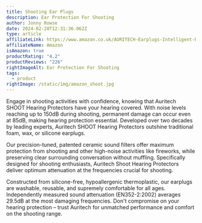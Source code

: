 ```yaml
---
title: Shooting Ear Plugs
description: Ear Protection For Shooting
author: Jonny Rowse
date: 2024-02-28T12:31:36.062Z
type: article
affiliateLink: https://www.amazon.co.uk/AURITECH-Earplugs-Intelligent-Protection-shooting/dp/B06XHK1LVX?maas=maas_adg_F54FC9572F114A1B9F5EB90C2E8D607C_afap_abs&ref_=aa_maas&tag=maas
affiliateName: Amazon
isAmazon: true
productRating: "4.2"
productReviews: "226"
rightImageAlt: Ear Protection For Shooting
tags:
  - product
rightImage: /static/img/amazon_shoot.jpg
---
```



Engage in shooting activities with confidence, knowing that Auritech SHOOT Hearing Protectors have your hearing covered. With noise levels reaching up to 150dB during shooting, permanent damage can occur even at 85dB, making hearing protection essential. Developed over two decades by leading experts, Auritech SHOOT Hearing Protectors outshine traditional foam, wax, or silicone earplugs.



Our precision-tuned, patented ceramic sound filters offer maximum protection from shooting and other high-noise activities like fireworks, while preserving clear surrounding conversation without muffling. Specifically designed for shooting enthusiasts, Auritech Shoot Hearing Protectors deliver optimum attenuation at the frequencies crucial for shooting.



Constructed from silicone-free, hypoallergenic thermoplastic, our earplugs are washable, reusable, and supremely comfortable for all ages. Independently measured sound attenuation (EN352-2:2002) averages 29.5dB at the most damaging frequencies. Don't compromise on your hearing protection – trust Auritech for unmatched performance and comfort on the shooting range.
